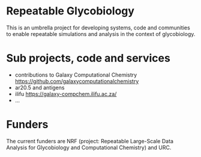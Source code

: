 # Repeatable Glycobiology

This is an umbrella project for developing systems, code and communities to enable repeatable simulations and analysis in the context of glycobiology.

# Sub projects, code and services
- contributions to Galaxy Computational Chemistry https://github.com/galaxycomputationalchemistry 
- ar20.5 and antigens 
- ilifu https://galaxy-compchem.ilifu.ac.za/
- ...


# Funders
The current funders are NRF (project: Repeatable Large-Scale Data Analysis for Glycobiology and Computational Chemistry) and URC.
